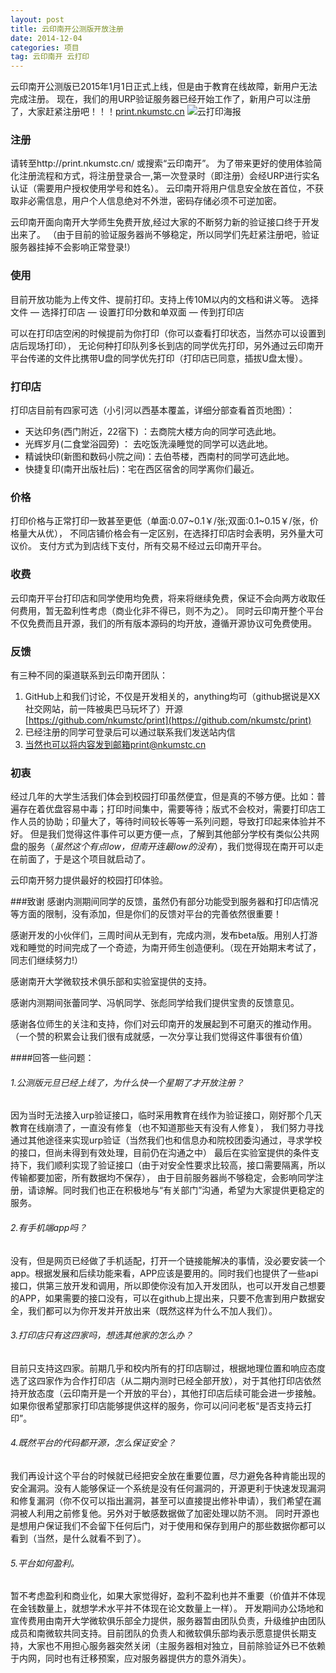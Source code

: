 ```yaml
---
layout: post
title: 云印南开公测版开放注册
date: 2014-12-04
categories: 项目
tag: 云印南开 云打印
---
```


云印南开公测版已2015年1月1日正式上线，但是由于教育在线故障，新用户无法完成注册。
现在，我们的用URP验证服务器已经开始工作了，新用户可以注册了，大家赶紧注册吧！！！[print.nkumstc.cn](http://print.nkumstc.cn/)
![云打印海报](http://nkuprint.sinaapp.com/Public/images/map.jpg)

### 注册
请转至http://print.nkumstc.cn/ 或搜索“云印南开”。
为了带来更好的使用体验简化注册流程和方式，将注册登录合一,第一次登录时（即注册）会经URP进行实名认证（需要用户授权使用学号和姓名）。
云印南开将用户信息安全放在首位，不获取非必需信息，用户个人信息绝对不外泄，密码存储必须不可逆加密。

云印南开面向南开大学师生免费开放,经过大家的不断努力新的验证接口终于开发出来了。
（由于目前的验证服务器尚不够稳定，所以同学们先赶紧注册吧，验证服务器挂掉不会影响正常登录!）

### 使用
目前开放功能为上传文件、提前打印。支持上传10M以内的文档和讲义等。
选择文件 — 选择打印店 — 设置打印分数和单双面 — 传到打印店 

可以在打印店空闲的时候提前为你打印（你可以查看打印状态，当然亦可以设置到店后现场打印），
无论何种打印队列多长到店的同学优先打印，另外通过云印南开平台传递的文件比携带U盘的同学优先打印（打印店已同意，插拔U盘太慢）。

### 打印店
打印店目前有四家可选（小引河以西基本覆盖，详细分部查看首页地图）：

- 天达印务(西门附近，22宿下) ：去商院大楼方向的同学可选此地。
- 光辉岁月(二食堂浴园旁) ： 去吃饭洗澡睡觉的同学可以选此地。
- 精诚快印(新图和数码小院之间)：去伯苓楼，西南村的同学可选此地。
- 快捷复印(南开出版社后)：宅在西区宿舍的同学离你们最近。

### 价格
打印价格与正常打印一致甚至更低（单面:0.07~0.1￥/张;双面:0.1~0.15￥/张，价格量大从优），
不同店铺价格会有一定区别，在选择打印店时会表明，另外量大可议价。
支付方式为到店线下支付，所有交易不经过云印南开平台。

### 收费
云印南开平台打印店和同学使用均免费，将来将继续免费，保证不会向两方收取任何费用，暂无盈利性考虑（商业化非不得已，则不为之）。
同时云印南开整个平台不仅免费而且开源，我们的所有版本源码的均开放，遵循开源协议可免费使用。

### 反馈
有三种不同的渠道联系到云印南开团队：
1. GitHub上和我们讨论，不仅是开发相关的，anything均可（github据说是XX社交网站，前一阵被奥巴马玩坏了）开源[https://github.com/nkumstc/print](https://github.com/nkumstc/print)
2. 已经注册的同学可登录后可以通过联系我们发送站内信
3. 当然也可以将内容发到邮箱print@nkumstc.cn


### 初衷
经过几年的大学生活我们体会到校园打印虽然便宜，但是真的不够方便。比如：普遍存在着优盘容易中毒；打印时间集中，需要等待；版式不会校对，需要打印店工作人员的协助；印量大了，等待时间较长等等一系列问题，导致打印起来体验并不好。
但是我们觉得这件事件可以更方便一点，了解到其他部分学校有类似公共网盘的服务（*虽然这个有点low，但南开连最low的没有*），我们觉得现在南开可以走在前面了，于是这个项目就启动了。

云印南开努力提供最好的校园打印体验。

###致谢
感谢内测期间同学的反馈，虽然仍有部分功能受到服务器和打印店情况等方面的限制，没有添加，但是你们的反馈对平台的完善依然很重要！

感谢开发的小伙伴们，三周时间从无到有，完成内测，发布beta版。用别人打游戏和睡觉的时间完成了一个奇迹，为南开师生创造便利。（现在开始期末考试了，同志们继续努力!）

感谢南开大学微软技术俱乐部和实验室提供的支持。

感谢内测期间张蕾同学、冯帆同学、张彪同学给我们提供宝贵的反馈意见。

感谢各位师生的关注和支持，你们对云印南开的发展起到不可磨灭的推动作用。（一个赞的积累会让我们很有成就感，一次分享让我们觉得这件事很有价值）



####回答一些问题：

###### 1.公测版元旦已经上线了，为什么快一个星期了才开放注册？
>
因为当时无法接入urp验证接口，临时采用教育在线作为验证接口，刚好那个几天教育在线崩溃了，一直没有修复（也不知道那些天有没有人修复），
我们努力寻找通过其他途径来实现urp验证（当然我们也和信息办和院校团委沟通过，寻求学校的接口，但尚未得到有效处理，目前仍在沟通之中）
最后在实验室提供的条件支持下，我们顺利实现了验证接口（由于对安全性要求比较高，接口需要隔离，所以传输都要加密，所有数据均不保存），
由于目前服务器尚不够稳定，会影响同学注册，请谅解。同时我们也正在积极地与“有关部门”沟通，希望为大家提供更稳定的服务。
>


###### 2.有手机端app吗？
>
没有，但是网页已经做了手机适配，打开一个链接能解决的事情，没必要安装一个app。根据发展和后续功能来看，APP应该是要用的。同时我们也提供了一些api接口，供第三放开发和调用，所以即使你没有加入开发团队，也可以开发自己想要的APP，如果需要的接口没有，可以在github上提出来，只要不危害到用户数据安全，我们都可以为你开发并开放出来（既然这样为什么不加人我们）。
>

###### 3.打印店只有这四家吗，想选其他家的怎么办？
>
目前只支持这四家。前期几乎和校内所有的打印店聊过，根据地理位置和响应态度选了这四家作为合作打印店（从二期内测时已经全部开放），对于其他打印店依然持开放态度（云印南开是一个开放的平台），其他打印店后续可能会进一步接触。如果你很希望那家打印店能够提供这样的服务，你可以问问老板“是否支持云打印”。
>

###### 4.既然平台的代码都开源，怎么保证安全？
>
我们再设计这个平台的时候就已经把安全放在重要位置，尽力避免各种肯能出现的安全漏洞。没有人能够保证一个系统是没有任何漏洞的，开源更利于快速发现漏洞和修复漏洞（你不仅可以指出漏洞，甚至可以直接提出修补申请），我们希望在漏洞被人利用之前修复他。另外对于敏感数据做了加密处理以防不测。
同时开源也是想用户保证我们不会留下任何后门，对于使用和保存到用户的那些数据你都可以看到（当然，是什么就看不到了）。
>

###### 5.平台如何盈利。
>
暂不考虑盈利和商业化，如果大家觉得好，盈利不盈利也并不重要（价值并不体现在金钱数量上，就想学术水平并不体现在论文数量上一样）。
开发期间办公场地和宣传费用由南开大学微软俱乐部全力提供，服务器暂由团队负责，升级维护由团队成员和南微软共同支持。目前团队的负责人和微软俱乐部均表示愿意提供长期支持，大家也不用担心服务器突然关闭（主服务器相对独立，目前除验证外已不依赖于内网，同时也有迁移预案，应对服务器提供方的意外消失）。
>